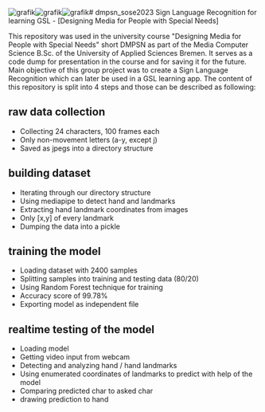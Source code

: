 ![grafik](https://github.com/phartmann-git/dmpsn_sose2023/assets/83116336/d85e188a-8e10-4d3e-a6b9-ca110c7d94bf)![grafik](https://github.com/phartmann-git/dmpsn_sose2023/assets/83116336/2a359e3b-344a-4ca0-81a1-c9fcf055c0f4)![grafik](https://github.com/phartmann-git/dmpsn_sose2023/assets/83116336/6655aa71-e4f4-44a9-9aa9-5fd3899b32d5)# dmpsn_sose2023
Sign Language Recognition for learning GSL - [Designing Media for People with Special Needs]

This repository was used in the university course "Designing Media for People with Special Needs" short DMPSN as part of the Media Computer Science B.Sc. of the University of Applied Sciences Bremen. It serves as a code dump for presentation in the course and for saving it for the future. Main objective of this group project was to create a Sign Language Recognition which can later be used in a GSL learning app.
The content of this repository is split into 4 steps and those can be described as following:

## raw data collection
+ Collecting 24 characters, 100 frames each
+ Only non-movement letters (a-y, except j)
+ Saved as jpegs into a directory structure

## building dataset
+ Iterating through our directory structure
+ Using mediapipe to detect hand and landmarks
+ Extracting hand landmark coordinates from images
+ Only [x,y] of every landmark
+ Dumping the data into a pickle

## training the model
+ Loading dataset with 2400 samples
+ Splitting samples into training and testing data (80/20)
+ Using Random Forest technique for training
+ Accuracy score of 99.78%
+ Exporting model as independent file

## realtime testing of the model
+ Loading model
+ Getting video input from webcam
+ Detecting and analyzing hand / hand landmarks
+ Using enumerated coordinates of landmarks to predict with help of the model
+ Comparing predicted char to asked char
+ drawing prediction to hand 
